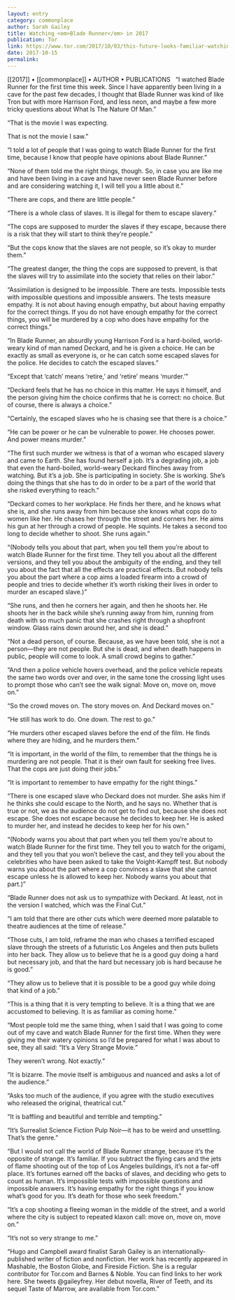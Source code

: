 ```yaml
---
layout: entry
category: commonplace
author: Sarah Gailey
title: Watching <em>Blade Runner</em> in 2017
publication: Tor
link: https://www.tor.com/2017/10/03/this-future-looks-familiar-watching-blade-runner-in-2017/
date: 2017-10-15
permalink: 
---
```


[[2017]] • [[commonplace]] • AUTHOR • PUBLICATIONS 
 
“I watched Blade Runner for the first time this week. Since I have apparently been living in a cave for the past few decades, I thought that Blade Runner was kind of like Tron but with more Harrison Ford, and less neon, and maybe a few more tricky questions about What Is The Nature Of Man.”

“That is the movie I was expecting.

That is not the movie I saw.”

“I told a lot of people that I was going to watch Blade Runner for the first time, because I know that people have opinions about Blade Runner.”

“None of them told me the right things, though. So, in case you are like me and have been living in a cave and have never seen Blade Runner before and are considering watching it, I will tell you a little about it.”

“There are cops, and there are little people.”

“There is a whole class of slaves. It is illegal for them to escape slavery.”

“The cops are supposed to murder the slaves if they escape, because there is a risk that they will start to think they’re people.”

“But the cops know that the slaves are not people, so it’s okay to murder them.”

“The greatest danger, the thing the cops are supposed to prevent, is that the slaves will try to assimilate into the society that relies on their labor.”

“Assimilation is designed to be impossible. There are tests. Impossible tests with impossible questions and impossible answers. The tests measure empathy. It is not about having enough empathy, but about having empathy for the correct things. If you do not have enough empathy for the correct things, you will be murdered by a cop who does have empathy for the correct things.”

“In Blade Runner, an absurdly young Harrison Ford is a hard-boiled, world-weary kind of man named Deckard, and he is given a choice. He can be exactly as small as everyone is, or he can catch some escaped slaves for the police. He decides to catch the escaped slaves.”

“Except that ‘catch’ means ‘retire,’ and ‘retire’ means ‘murder.’”

“Deckard feels that he has no choice in this matter. He says it himself, and the person giving him the choice confirms that he is correct: no choice. But of course, there is always a choice.”

“Certainly, the escaped slaves who he is chasing see that there is a choice.”

“He can be power or he can be vulnerable to power. He chooses power. And power means murder.”

“The first such murder we witness is that of a woman who escaped slavery and came to Earth. She has found herself a job. It’s a degrading job, a job that even the hard-boiled, world-weary Deckard flinches away from watching. But it’s a job. She is participating in society. She is working. She’s doing the things that she has to do in order to be a part of the world that she risked everything to reach.”

“Deckard comes to her workplace. He finds her there, and he knows what she is, and she runs away from him because she knows what cops do to women like her. He chases her through the street and corners her. He aims his gun at her through a crowd of people. He squints. He takes a second too long to decide whether to shoot. She runs again.”

“(Nobody tells you about that part, when you tell them you’re about to watch Blade Runner for the first time. They tell you about all the different versions, and they tell you about the ambiguity of the ending, and they tell you about the fact that all the effects are practical effects. But nobody tells you about the part where a cop aims a loaded firearm into a crowd of people and tries to decide whether it’s worth risking their lives in order to murder an escaped slave.)”

“She runs, and then he corners her again, and then he shoots her. He shoots her in the back while she’s running away from him, running from death with so much panic that she crashes right through a shopfront window. Glass rains down around her, and she is dead.”

“Not a dead person, of course. Because, as we have been told, she is not a person—they are not people. But she is dead, and when death happens in public, people will come to look. A small crowd begins to gather.”

“And then a police vehicle hovers overhead, and the police vehicle repeats the same two words over and over, in the same tone the crossing light uses to prompt those who can’t see the walk signal: Move on, move on, move on.”

“So the crowd moves on. The story moves on. And Deckard moves on.”

“He still has work to do. One down. The rest to go.”

“He murders other escaped slaves before the end of the film. He finds where they are hiding, and he murders them.”

“It is important, in the world of the film, to remember that the things he is murdering are not people. That it is their own fault for seeking free lives. That the cops are just doing their jobs.”

“It is important to remember to have empathy for the right things.”

“There is one escaped slave who Deckard does not murder. She asks him if he thinks she could escape to the North, and he says no. Whether that is true or not, we as the audience do not get to find out, because she does not escape. She does not escape because he decides to keep her. He is asked to murder her, and instead he decides to keep her for his own.”

“(Nobody warns you about that part when you tell them you’re about to watch Blade Runner for the first time. They tell you to watch for the origami, and they tell you that you won’t believe the cast, and they tell you about the celebrities who have been asked to take the Voight-Kampff test. But nobody warns you about the part where a cop convinces a slave that she cannot escape unless he is allowed to keep her. Nobody warns you about that part.)”

“Blade Runner does not ask us to sympathize with Deckard. At least, not in the version I watched, which was the Final Cut.”

“I am told that there are other cuts which were deemed more palatable to theatre audiences at the time of release.”

“Those cuts, I am told, reframe the man who chases a terrified escaped slave through the streets of a futuristic Los Angeles and then puts bullets into her back. They allow us to believe that he is a good guy doing a hard but necessary job, and that the hard but necessary job is hard because he is good.”

“They allow us to believe that it is possible to be a good guy while doing that kind of a job.”

“This is a thing that it is very tempting to believe. It is a thing that we are accustomed to believing. It is as familiar as coming home.”

“Most people told me the same thing, when I said that I was going to come out of my cave and watch Blade Runner for the first time. When they were giving me their watery opinions so I’d be prepared for what I was about to see, they all said: “It’s a Very Strange Movie.”

They weren’t wrong. Not exactly.”

“It is bizarre. The movie itself is ambiguous and nuanced and asks a lot of the audience.”

“Asks too much of the audience, if you agree with the studio executives who released the original, theatrical cut.”

“It is baffling and beautiful and terrible and tempting.”

“It’s Surrealist Science Fiction Pulp Noir—it has to be weird and unsettling. That’s the genre.”

“But I would not call the world of Blade Runner strange, because it’s the opposite of strange. It’s familiar. If you subtract the flying cars and the jets of flame shooting out of the top of Los Angeles buildings, it’s not a far-off place. It’s fortunes earned off the backs of slaves, and deciding who gets to count as human. It’s impossible tests with impossible questions and impossible answers. It’s having empathy for the right things if you know what’s good for you. It’s death for those who seek freedom.”

“It’s a cop shooting a fleeing woman in the middle of the street, and a world where the city is subject to repeated klaxon call: move on, move on, move on.”

“It’s not so very strange to me.”

“Hugo and Campbell award finalist Sarah Gailey is an internationally-published writer of fiction and nonfiction. Her work has recently appeared in Mashable, the Boston Globe, and Fireside Fiction. She is a regular contributor for Tor.com and Barnes & Noble. You can find links to her work here. She tweets @gaileyfrey. Her debut novella, River of Teeth, and its sequel Taste of Marrow, are available from Tor.com.”

